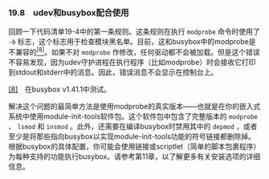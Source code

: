 ### 19.8　udev和busybox配合使用

回顾一下代码清单19-4中的第一条规则。这条规则在执行 `modprobe` 命令时使用了 `-b` 标志，这个标志用于检查模块黑名单。目前，这和busybox中的modprobe是不兼容的<a class="my_markdown" href="['#anchor198']"><sup class="my_markdown">[8]</sup></a>。如果不对 `modprobe` 作修改，任何驱动都不会被加载。但是这个错误不容易发现，因为udev守护进程在执行程序（比如modprobe）时会接收它打印到stdout和stderr中的消息。因此，错误消息不会显示在控制台上。

<a class="my_markdown" href="['#ac198']">[8]</a>　在busybox v1.41.1中测试。

解决这个问题的最简单方法是使用modprobe的真实版本——也就是在你的嵌入式系统中使用module-init-tools软件包。这个软件包中包含了完整版本的 `modprobe` 、 `lsmod` 和 `insmod` 。此外，还需要在编译busybox时禁用其中的 `depmod` ，或者至少是将那些指向busybox以实现module-init-tools功能的符号链接都删除掉。根据busybox的具体配置，你可能会使用链接或scriptlet（简单的脚本包裹程序）为每种支持的功能执行busybox。请参考第11章，以了解更多有关安装选项的详细信息。


